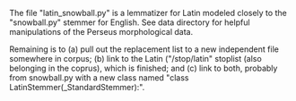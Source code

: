 The file "latin_snowball.py" is a lemmatizer for Latin modeled closely to the "snowball.py" stemmer for English. See data directory for helpful manipulations of the Perseus morphological data.

Remaining is to (a) pull out the replacement list to a new independent file somewhere in corpus; (b) link to the Latin ("/stop/latin" stoplist (also belonging in the coprus), which is finished; and (c) link to both, probably from snowball.py with a new class named "class LatinStemmer(_StandardStemmer):".
